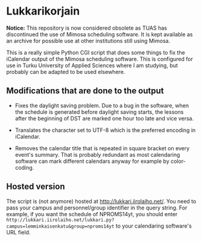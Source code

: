 Lukkarikorjain
==============

**Notice:** This repository is now considered obsolete as TUAS has discontinued the use of Mimosa scheduling software. It is kept available as an archive for possible use at other institutions still using Mimosa. 

This is a really simple Python CGI script that does some things to fix the iCalendar output of the Mimosa scheduling software. This is configured for use in Turku University of Applied Sciences where I am studying, but probably can be adapted to be used elsewhere.

Modifications that are done to the output
-----------------------------------------

- Fixes the daylight saving problem. Due to a bug in the software, when the schedule is generated before daylight saving starts, the lessons after the beginning of DST are marked one hour too late and vice versa.

- Translates the character set to UTF-8 which is the preferred encoding in iCalendar.

- Removes the calendar title that is repeated in square bracket on every event's summary. That is probably redundant as most calendaring software can mark different calendars anyway for example by color-coding.

Hosted version
--------------
The script is (not anymore) hosted at http://lukkari.iirolaiho.net/. You need to pass your campus and personnel/group identifier in the query string. For example, if you want the schedule of NPROMS14yt, you should enter `http://lukkari.iirolaiho.net/lukkari.py?campus=lemminkaisenkatu&group=nproms14yt` to your calendaring software's URL field.
